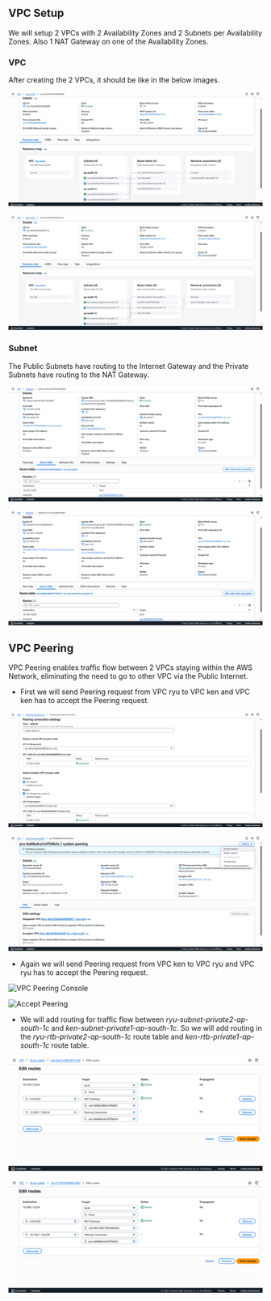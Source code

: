 ## VPC Setup

We will setup 2 VPCs with 2 Availability Zones and 2 Subnets per Availability Zones. Also 1 NAT Gateway on one of the Availability Zones.


### VPC

After creating the 2 VPCs, it should be like in the below images.

![VPC1](/assets/vpc-1.png)

![VPC2](/assets/vpc-2.png)


### Subnet

The Public Subnets have routing to the Internet Gateway and the Private Subnets have routing to the NAT Gateway.

![Public Subnet](/assets/public-subnet.png)

![Private Subnet](/assets/private-subnet.png)


## VPC Peering

VPC Peering enables traffic flow between 2 VPCs staying within the AWS Network, eliminating the need to go to other VPC via the Public Internet.

- First we will send Peering request from VPC ryu to VPC ken and VPC ken has to accept the Peering request.

![VPC Peering Console](/assets/vpc_peering-ryu.png)

![Accept Peering](/assets/vpc_peering_accept-ryu.png)


- Again we will send Peering request from VPC ken to VPC ryu and VPC ryu has to accept the Peering request.

![VPC Peering Console](/assets/vpc_peering-ken.png)

![Accept Peering](/assets/vpc_peering_accept-ken.png)


- We will add routing for traffic flow between *ryu-subnet-private2-ap-south-1c* and *ken-subnet-private1-ap-south-1c*. So we will add routing in the *ryu-rtb-private2-ap-south-1c* route table and *ken-rtb-private1-ap-south-1c* route table.

![Peering Routing](/assets/vpc_peering_routing-ryu.png)

![Peering Routing](/assets/vpc_peering_routing-ken.png)
